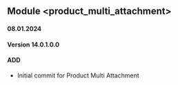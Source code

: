 ## Module <product_multi_attachment>

#### 08.01.2024
#### Version 14.0.1.0.0
#### ADD
- Initial commit for Product Multi Attachment